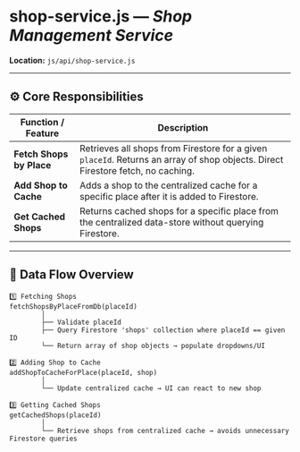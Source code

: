 # shop-service.js — *Shop Management Service*
**Location:** `js/api/shop-service.js`

---

## ⚙️ Core Responsibilities

| Function / Feature | Description |
|--------------------|-------------|
| **Fetch Shops by Place** | Retrieves all shops from Firestore for a given `placeId`. Returns an array of shop objects. Direct Firestore fetch, no caching. |
| **Add Shop to Cache** | Adds a shop to the centralized cache for a specific place after it is added to Firestore. |
| **Get Cached Shops** | Returns cached shops for a specific place from the centralized data-store without querying Firestore. |

---

## 🔄 Data Flow Overview

```plaintext
1️⃣ Fetching Shops
fetchShopsByPlaceFromDb(placeId)
        │
        ├── Validate placeId
        ├── Query Firestore 'shops' collection where placeId == given ID
        └── Return array of shop objects → populate dropdowns/UI

2️⃣ Adding Shop to Cache
addShopToCacheForPlace(placeId, shop)
        │
        └── Update centralized cache → UI can react to new shop

3️⃣ Getting Cached Shops
getCachedShops(placeId)
        │
        └── Retrieve shops from centralized cache → avoids unnecessary Firestore queries

